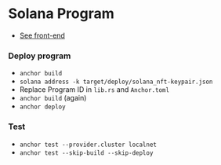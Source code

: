 # Solana Program

- [See front-end](https://github.com/KevinFiorentino/angular-solana-chat)

### Deploy program

- `anchor build`
- `solana address -k target/deploy/solana_nft-keypair.json`
- Replace Program ID in `lib.rs` and `Anchor.toml`
- `anchor build` (again)
- `anchor deploy`

### Test

- `anchor test --provider.cluster localnet`
- `anchor test --skip-build --skip-deploy`

